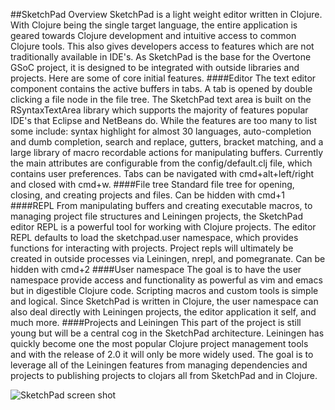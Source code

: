 ##SketchPad Overview
SketchPad is a light weight editor written in Clojure. With Clojure being the single target language, the entire application is geared towards Clojure development and intuitive access to common Clojure tools. This also gives developers access to features which are not traditionally available in IDE's.  As SketchPad is the base for the Overtone GSoC project, it is designed to be integrated with outside libraries and projects. Here are some of core initial features.
####Editor
The text editor component contains the active buffers in tabs. A tab is opened by double clicking a file node in the file tree. The SketchPad text area is built on the RSyntaxTextArea library which supports the majority of features popular IDE's that Eclipse and NetBeans do. While the features are too many to list some include: syntax highlight for almost 30 languages, auto-completion and dumb completion, search and replace, gutters, bracket matching, and a large library of macro recordable actions for manipulating buffers. Currently the main attributes are configurable from the config/default.clj file, which contains user preferences. Tabs can be navigated with cmd+alt+left/right and closed with cmd+w.
####File tree
Standard file tree for opening, closing, and creating projects and files. Can be hidden with cmd+1
####REPL
From manipulating buffers and creating executable macros, to managing project file structures and Leiningen projects, the SketchPad editor REPL is a powerful tool for working with Clojure projects. The editor REPL defaults to load the sketchpad.user namespace, which provides functions for interacting with projects. Project repls will ultimately be created in outside processes via Leiningen, nrepl, and pomegranate. Can be hidden with cmd+2
####User namespace
The goal is to have the user namespace provide access and functionality as powerful as vim and emacs but in digestible Clojure code. Scripting macros and custom tools is simple and logical. Since SketchPad is written in Clojure, the user namespace can also deal directly with Leiningen projects, the editor application it self, and much more.
####Projects and Leiningen
This part of the project is still young but will be a central cog in the SketchPad architecture. Leiningen has quickly become one the most popular Clojure project management tools and with the release of 2.0 it will only be more widely used. The goal is to leverage all of the Leiningen features from managing dependencies and projects to publishing projects to clojars all from SketchPad and in Clojure. 

![SketchPad screen shot](https://github.com/ghostandthemachine/sketchpad/blob/master/img/SketchPad-screenshot.png?raw=true)
